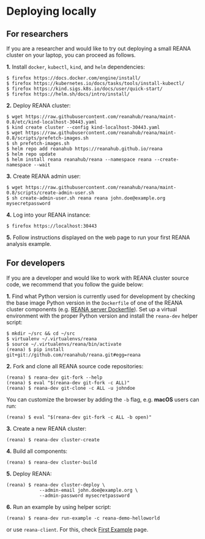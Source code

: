 # Deploying locally

## For researchers

If you are a researcher and would like to try out deploying a small REANA cluster on your laptop,
you can proceed as follows.

**1.** Install `docker`, `kubectl`, `kind`, and `helm` dependencies:

```console
$ firefox https://docs.docker.com/engine/install/
$ firefox https://kubernetes.io/docs/tasks/tools/install-kubectl/
$ firefox https://kind.sigs.k8s.io/docs/user/quick-start/
$ firefox https://helm.sh/docs/intro/install/
```

**2.** Deploy REANA cluster:

```console
$ wget https://raw.githubusercontent.com/reanahub/reana/maint-0.8/etc/kind-localhost-30443.yaml
$ kind create cluster --config kind-localhost-30443.yaml
$ wget https://raw.githubusercontent.com/reanahub/reana/maint-0.8/scripts/prefetch-images.sh
$ sh prefetch-images.sh
$ helm repo add reanahub https://reanahub.github.io/reana
$ helm repo update
$ helm install reana reanahub/reana --namespace reana --create-namespace --wait
```

**3.** Create REANA admin user:

```console
$ wget https://raw.githubusercontent.com/reanahub/reana/maint-0.8/scripts/create-admin-user.sh
$ sh create-admin-user.sh reana reana john.doe@example.org mysecretpassword
```

**4.** Log into your REANA instance:

```console
$ firefox https://localhost:30443
```

**5.** Follow instructions displayed on the web page to run your first REANA analysis example.

## For developers

If you are a developer and would like to work with REANA cluster source code,
we recommend that you follow the guide below:

**1.** Find what Python version is currently used for development
by checking the base image Python version in the `Dockerfile` of one of the REANA cluster components
(e.g. [REANA server Dockerfile](https://github.com/reanahub/reana-server/blob/master/Dockerfile)).
Set up a virtual environment with the proper Python version
and install the `reana-dev` helper script:

```console
$ mkdir ~/src && cd ~/src
$ virtualenv ~/.virtualenvs/reana
$ source ~/.virtualenvs/reana/bin/activate
(reana) $ pip install git+git://github.com/reanahub/reana.git#egg=reana
```

**2.** Fork and clone all REANA source code repositories:

```console
(reana) $ reana-dev git-fork --help
(reana) $ eval "$(reana-dev git-fork -c ALL)"
(reana) $ reana-dev git-clone -c ALL -u johndoe
```

You can customize the browser by adding the `-b` flag, e.g. **macOS** users can run:

```console
(reana) $ eval "$(reana-dev git-fork -c ALL -b open)"
```

**3.** Create a new REANA cluster:

```console
(reana) $ reana-dev cluster-create
```

**4.** Build all components:

```console
(reana) $ reana-dev cluster-build
```

**5.** Deploy REANA:

```console
(reana) $ reana-dev cluster-deploy \
            --admin-email john.doe@example.org \
            --admin-password mysecretpassword
```

**6.** Run an example by using helper script:

```console
(reana) $ reana-dev run-example -c reana-demo-helloworld
```

or use `reana-client`. For this, check [First Example](/getting-started/first-example) page.
